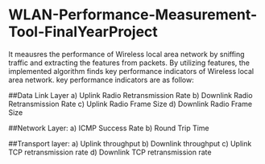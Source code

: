 # WLAN-Performance-Measurement-Tool-FinalYearProject
It meausres the performance of Wireless local area network by sniffing traffic and extracting the features from packets. By utilizing features, the implemented algorithm finds key performance indicators of Wireless local area network.
key performance indicators are as follow:

##Data Link Layer
a) Uplink Radio Retransmission Rate
b) Downlink Radio Retransmission Rate
c) Uplink Radio Frame Size
d) Downlink Radio Frame Size

##Network Layer:
a) ICMP Success Rate
b) Round Trip Time

##Transport layer:
a) Uplink throughput
b) Downlink throughput
c) Uplink TCP retransmission rate
d) Downlink TCP retransmission rate
